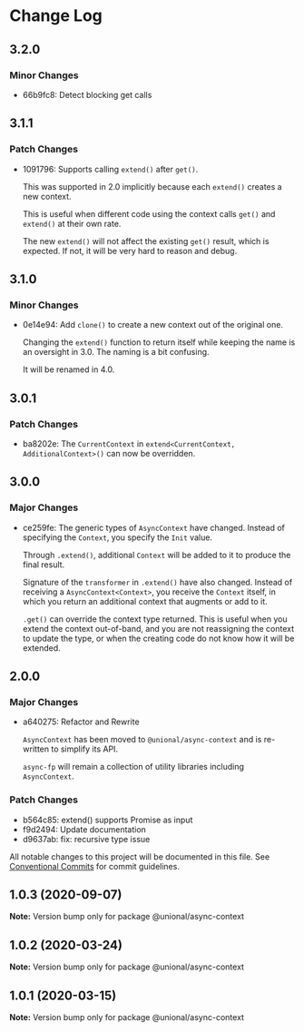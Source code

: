 # Change Log

## 3.2.0

### Minor Changes

- 66b9fc8: Detect blocking get calls

## 3.1.1

### Patch Changes

- 1091796: Supports calling `extend()` after `get()`.

  This was supported in 2.0 implicitly because each `extend()` creates a new context.

  This is useful when different code using the context calls `get()` and `extend()` at their own rate.

  The new `extend()` will not affect the existing `get()` result, which is expected.
  If not, it will be very hard to reason and debug.

## 3.1.0

### Minor Changes

- 0e14e94: Add `clone()` to create a new context out of the original one.

  Changing the `extend()` function to return itself while keeping the name is an oversight in 3.0.
  The naming is a bit confusing.

  It will be renamed in 4.0.

## 3.0.1

### Patch Changes

- ba8202e: The `CurrentContext` in `extend<CurrentContext, AdditionalContext>()` can now be overridden.

## 3.0.0

### Major Changes

- ce259fe: The generic types of `AsyncContext` have changed.
  Instead of specifying the `Context`, you specify the `Init` value.

  Through `.extend()`, additional `Context` will be added to it to produce the final result.

  Signature of the `transformer` in `.extend()` have also changed.
  Instead of receiving a `AsyncContext<Context>`, you receive the `Context` itself,
  in which you return an additional context that augments or add to it.

  `.get()` can override the context type returned.
  This is useful when you extend the context out-of-band,
  and you are not reassigning the context to update the type,
  or when the creating code do not know how it will be extended.

## 2.0.0

### Major Changes

- a640275: Refactor and Rewrite

  `AsyncContext` has been moved to `@unional/async-context` and is re-written to simplify its API.

  `async-fp` will remain a collection of utility libraries including `AsyncContext`.

### Patch Changes

- b564c85: extend() supports Promise as input
- f9d2494: Update documentation
- d9637ab: fix: recursive type issue

All notable changes to this project will be documented in this file.
See [Conventional Commits](https://conventionalcommits.org) for commit guidelines.

## 1.0.3 (2020-09-07)

**Note:** Version bump only for package @unional/async-context

## 1.0.2 (2020-03-24)

**Note:** Version bump only for package @unional/async-context

## 1.0.1 (2020-03-15)

**Note:** Version bump only for package @unional/async-context
